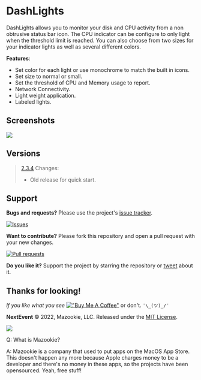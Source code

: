 # DashLights
DashLights allows you to monitor your disk and CPU activity from a non obtrusive status bar icon. The CPU indicator can be configure to only light when the threshold limit is reached. You can also choose from two sizes for your indicator lights as well as several different colors.

**Features**:

- Set color for each light or use monochrome to match the built in icons.
- Set size to normal or small.
- Set the threshold of CPU and Memory usage to report.
- Network Connectivity.
- Light weight application.
- Labeled lights.

## Screenshots
![](Screenshot1.png)

## Versions
>[2.3.4](builds/VistaClock_v2.3.4/VistaClock.zip)
>    Changes:
>    - Old release for quick start.


## Support

**Bugs and requests?**  Please use the project's [issue tracker].

[![Issues](http://img.shields.io/github/issues/pawong/VistaClock.svg?style=plastic&logo=github)](https://github.com/pawong/VistaClock/issues)

**Want to contribute?**  Please fork this repository and open a pull request with your new changes.

[![Pull requests](http://img.shields.io/github/issues-pr/pawong/VistaClock.svg?maxAge=3600&style=plastic&logo=github)](https://github.com/pawong/VistaClock/pulls)

**Do you like it?**  Support the project by starring the repository or [tweet] about it.

## Thanks for looking!
*If you like what you see* [!["Buy Me A Coffee"](https://www.buymeacoffee.com/assets/img/custom_images/orange_img.png)](https://www.buymeacoffee.com/pawong) or don't. ```¯\_(ツ)_/¯```

**NextEvent** © 2022, Mazookie, LLC. Released under the [MIT License](LICENSE).

[tweet]: https://twitter.com/intent/tweet?
[issue tracker]: https://github.com/pawong/NextEvent/issues/new

![](https://www.mazookie.com/img/Mazookie_full_logo_sticker_small.png)

Q: What is Mazookie?

A: Mazookie is a company that used to put apps on the MacOS App Store. This doesn't happen any more because Apple charges money to be a developer and there's no money in these apps, so the projects have been opensourced. Yeah, free stuff!

